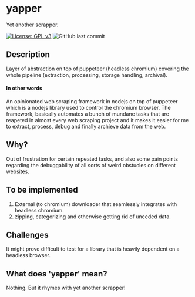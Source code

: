 # yapper
Yet another scrapper.

[![License: GPL v3](https://img.shields.io/badge/License-GPLv3-blue.svg)](https://www.gnu.org/licenses/gpl-3.0)
![GitHub last commit](https://img.shields.io/github/last-commit/crepac4/yapper)

## Description

Layer of abstraction on top of puppeteer (headless chromium) covering the whole pipeline (extraction, processing, storage handling, archival).


#### In other words

An opinionated web scraping framework in nodejs on top of puppeteer which is a nodejs library used to control the chromium browser. The framework, basically automates a bunch of mundane tasks that are reapeted in almost every web scraping project and it makes it easier for me to extract, process, debug and finally archieve data from the web.

## Why?
Out of frustration for certain repeated tasks, and also some pain points regarding the debuggability of all sorts of weird obstucles on different websites.


## To be implemented
1) External (to chromium) downloader that seamlessly integrates with headless chromium.
2) zipping, categorizing and otherwise getting rid of uneeded data.

## Challenges
It might prove difficult to test for a library that is heavily dependent on a headless browser.




## What does 'yapper' mean?
Nothing. But it rhymes with yet another scrapper!


